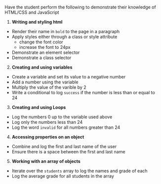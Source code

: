 Have the student perform the following to demonstrate their knowledge of HTML/CSS and JavaScript

1. **Writing and styling html**
  + Render their name in `bold` to the page in a paragraph
  + Apply styles either through a class or style attribute
    - change the font color
    - increase the font to 24px
  + Demonstrate an element selector
  + Demonstrate a class selector
2. **Creating and using variables**
  + Create a variable and set its value to a negative number
  + Add a number using the variable
  + Multiply the value of the varible by 2
  + Write a conditional to log `success` if the number is less than or equal to 24
3. **Creating and using Loops**
  + Log the numbers 0 up to the variable used above
  + Log only the numbers less than 24
  + Log the word `invalid` for all numbers greater than 24
4. **Accessing properties on an object**
  + Combine and log the first and last name of the user 
  + Ensure there is a space between the first and last name
5. **Working with an array of objects**
  + Iterate over the `students` array to log the names and grade of each
  + Log the average grade for all students in the array
